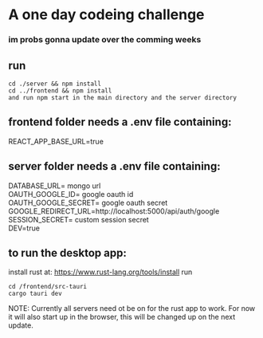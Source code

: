 # A one day codeing challenge
### im probs gonna update over the comming weeks

## run 
~~~
cd ./server && npm install 
cd ../frontend && npm install
and run npm start in the main directory and the server directory
~~~

## frontend folder needs a .env file containing:
REACT_APP_BASE_URL=true
## server folder needs a .env file containing:
DATABASE_URL= mongo url\
OAUTH_GOOGLE_ID= google oauth id\
OAUTH_GOOGLE_SECRET= google oauth secret\
GOOGLE_REDIRECT_URL=http://localhost:5000/api/auth/google \
SESSION_SECRET= custom session secret\
DEV=true

## to run the desktop app:
install rust at: https://www.rust-lang.org/tools/install
run 
~~~
cd /frontend/src-tauri 
cargo tauri dev
~~~
NOTE: Currently all servers need ot be on for the rust app to work.
      For now it will also start up in the browser, this will be changed up on the next update.